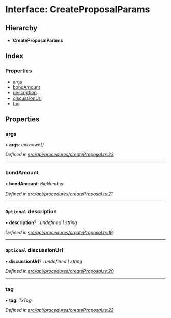 # Interface: CreateProposalParams

## Hierarchy

* **CreateProposalParams**

## Index

### Properties

* [args](createproposalparams.md#args)
* [bondAmount](createproposalparams.md#bondamount)
* [description](createproposalparams.md#optional-description)
* [discussionUrl](createproposalparams.md#optional-discussionurl)
* [tag](createproposalparams.md#tag)

## Properties

###  args

• **args**: *unknown[]*

*Defined in [src/api/procedures/createProposal.ts:23](https://github.com/PolymathNetwork/polymesh-sdk/blob/0827a10/src/api/procedures/createProposal.ts#L23)*

___

###  bondAmount

• **bondAmount**: *BigNumber*

*Defined in [src/api/procedures/createProposal.ts:21](https://github.com/PolymathNetwork/polymesh-sdk/blob/0827a10/src/api/procedures/createProposal.ts#L21)*

___

### `Optional` description

• **description**? : *undefined | string*

*Defined in [src/api/procedures/createProposal.ts:19](https://github.com/PolymathNetwork/polymesh-sdk/blob/0827a10/src/api/procedures/createProposal.ts#L19)*

___

### `Optional` discussionUrl

• **discussionUrl**? : *undefined | string*

*Defined in [src/api/procedures/createProposal.ts:20](https://github.com/PolymathNetwork/polymesh-sdk/blob/0827a10/src/api/procedures/createProposal.ts#L20)*

___

###  tag

• **tag**: *TxTag*

*Defined in [src/api/procedures/createProposal.ts:22](https://github.com/PolymathNetwork/polymesh-sdk/blob/0827a10/src/api/procedures/createProposal.ts#L22)*
